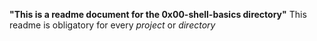  **"This is a readme document for the 0x00-shell-basics directory"**
  This readme is obligatory for every *project* or *directory*
